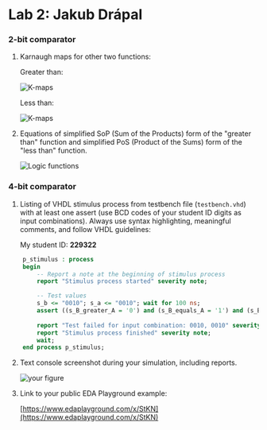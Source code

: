 # Lab 2: Jakub Drápal

### 2-bit comparator

1. Karnaugh maps for other two functions:

   Greater than:

   ![K-maps](greater.jpeg)

   Less than:

   ![K-maps](less.jpeg)

2. Equations of simplified SoP (Sum of the Products) form of the "greater than" function and simplified PoS (Product of the Sums) form of the "less than" function.

   ![Logic functions](functions.jpeg)

### 4-bit comparator

1. Listing of VHDL stimulus process from testbench file (`testbench.vhd`) with at least one assert (use BCD codes of your student ID digits as input combinations). Always use syntax highlighting, meaningful comments, and follow VHDL guidelines:

   My student ID: **229322**

```vhdl
    p_stimulus : process
    begin
        -- Report a note at the beginning of stimulus process
        report "Stimulus process started" severity note;

        -- Test values
        s_b <= "0010"; s_a <= "0010"; wait for 100 ns;
        assert ((s_B_greater_A = '0') and (s_B_equals_A = '1') and (s_B_less_A = 		 '0'))
      
        report "Test failed for input combination: 0010, 0010" severity error;
        report "Stimulus process finished" severity note;
        wait;
    end process p_stimulus;
```

2. Text console screenshot during your simulation, including reports.

   ![your figure](screen.png)

3. Link to your public EDA Playground example:

   [https://www.edaplayground.com/x/StKN](https://www.edaplayground.com/x/StKN)
